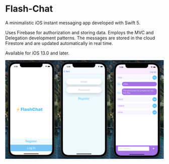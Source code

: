 # Flash-Chat

A minimalistic iOS instant messaging app developed with Swift 5.

Uses Firebase for authorization and storing data. Employs the MVC and Delegation development patterns. The messages are stored in the cloud Firestore and are updated automatically in real time.

Available for iOS 13.0 and later.

![screenshot](Screenshots/main.jpg)
